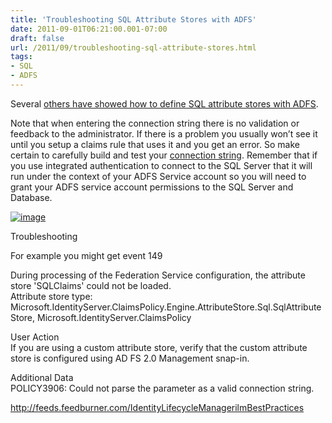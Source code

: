 ```yaml
---
title: 'Troubleshooting SQL Attribute Stores with ADFS'
date: 2011-09-01T06:21:00.001-07:00
draft: false
url: /2011/09/troubleshooting-sql-attribute-stores.html
tags: 
- SQL
- ADFS
---
```


Several [others have showed how to define SQL attribute stores with ADFS](http://www.spmcm.me/Blog/Lists/Posts/Post.aspx?ID=8).

Note that when entering the connection string there is no validation or feedback to the administrator. If there is a problem you usually won’t see it until you setup a claims rule that uses it and you get an error. So make certain to carefully build and test your [connection string](http://connectionstrings.com/). Remember that if you use integrated authentication to connect to the SQL Server that it will run under the context of your ADFS Service account so you will need to grant your ADFS service account permissions to the SQL Server and Database.

[![image](http://www.ilmbestpractices.com/blog/uploaded_images/SQL-Attribute-Stores-with-ADFS_6578/image_thumb.png "image")](http://www.ilmbestpractices.com/blog/uploaded_images/SQL-Attribute-Stores-with-ADFS_6578/image.png)

Troubleshooting

For example you might get event 149

During processing of the Federation Service configuration, the attribute store 'SQLClaims' could not be loaded.   
Attribute store type: Microsoft.IdentityServer.ClaimsPolicy.Engine.AttributeStore.Sql.SqlAttributeStore, Microsoft.IdentityServer.ClaimsPolicy

User Action  
If you are using a custom attribute store, verify that the custom attribute store is configured using AD FS 2.0 Management snap-in.

Additional Data  
POLICY3906: Could not parse the parameter as a valid connection string.

http://feeds.feedburner.com/IdentityLifecycleManagerilmBestPractices
